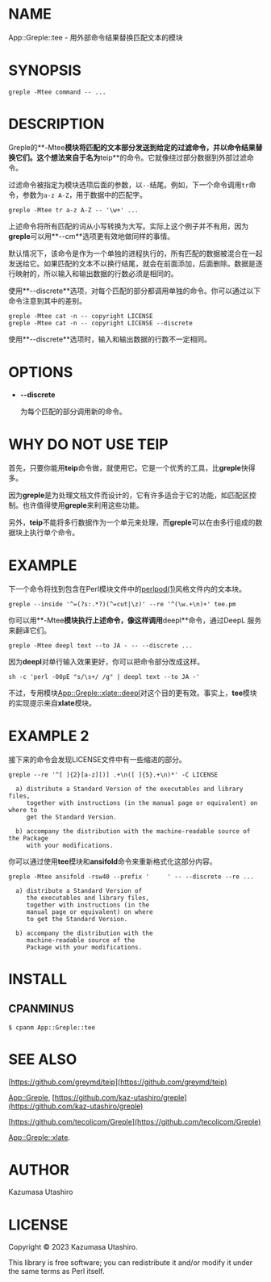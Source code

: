 # NAME

App::Greple::tee - 用外部命令结果替换匹配文本的模块

# SYNOPSIS

    greple -Mtee command -- ...

# DESCRIPTION

Greple的**-Mtee**模块将匹配的文本部分发送到给定的过滤命令，并以命令结果替换它们。这个想法来自于名为**teip**的命令。它就像绕过部分数据到外部过滤命令。

过滤命令被指定为模块选项后面的参数，以`--`结尾。例如，下一个命令调用`tr`命令，参数为`a-z A-Z`，用于数据中的匹配字。

    greple -Mtee tr a-z A-Z -- '\w+' ...

上述命令将所有匹配的词从小写转换为大写。实际上这个例子并不有用，因为**greple**可以用**--cm**选项更有效地做同样的事情。

默认情况下，该命令是作为一个单独的进程执行的，所有匹配的数据被混合在一起发送给它。如果匹配的文本不以换行结尾，就会在前面添加，后面删除。数据是逐行映射的，所以输入和输出数据的行数必须是相同的。

使用**--discrete**选项，对每个匹配的部分都调用单独的命令。你可以通过以下命令注意到其中的差别。

    greple -Mtee cat -n -- copyright LICENSE
    greple -Mtee cat -n -- copyright LICENSE --discrete

使用**--discrete**选项时，输入和输出数据的行数不一定相同。

# OPTIONS

- **--discrete**

    为每个匹配的部分调用新的命令。

# WHY DO NOT USE TEIP

首先，只要你能用**teip**命令做，就使用它。它是一个优秀的工具，比**greple**快得多。

因为**greple**是为处理文档文件而设计的，它有许多适合于它的功能，如匹配区控制。也许值得使用**greple**来利用这些功能。

另外，**teip**不能将多行数据作为一个单元来处理，而**greple**可以在由多行组成的数据块上执行单个命令。

# EXAMPLE

下一个命令将找到包含在Perl模块文件中的[perlpod(1)](http://man.he.net/man1/perlpod)风格文件内的文本块。

    greple --inside '^=(?s:.*?)(^=cut|\z)' --re '^(\w.+\n)+' tee.pm

你可以用**-Mtee**模块执行上述命令，像这样调用**deepl**命令，通过DeepL 服务来翻译它们。

    greple -Mtee deepl text --to JA - -- --discrete ...

因为**deepl**对单行输入效果更好，你可以把命令部分改成这样。

    sh -c 'perl -00pE "s/\s+/ /g" | deepl text --to JA -'

不过，专用模块[App::Greple::xlate::deepl](https://metacpan.org/pod/App%3A%3AGreple%3A%3Axlate%3A%3Adeepl)对这个目的更有效。事实上，**tee**模块的实现提示来自**xlate**模块。

# EXAMPLE 2

接下来的命令会发现LICENSE文件中有一些缩进的部分。

    greple --re '^[ ]{2}[a-z][)] .+\n([ ]{5}.+\n)*' -C LICENSE

      a) distribute a Standard Version of the executables and library files,
         together with instructions (in the manual page or equivalent) on where to
         get the Standard Version.
    
      b) accompany the distribution with the machine-readable source of the Package
         with your modifications.
    

你可以通过使用**tee**模块和**ansifold**命令来重新格式化这部分内容。

    greple -Mtee ansifold -rsw40 --prefix '     ' -- --discrete --re ...

      a) distribute a Standard Version of
         the executables and library files,
         together with instructions (in the
         manual page or equivalent) on where
         to get the Standard Version.
    
      b) accompany the distribution with the
         machine-readable source of the
         Package with your modifications.
    

# INSTALL

## CPANMINUS

    $ cpanm App::Greple::tee

# SEE ALSO

[https://github.com/greymd/teip](https://github.com/greymd/teip)

[App::Greple](https://metacpan.org/pod/App%3A%3AGreple), [https://github.com/kaz-utashiro/greple](https://github.com/kaz-utashiro/greple)

[https://github.com/tecolicom/Greple](https://github.com/tecolicom/Greple)

[App::Greple::xlate](https://metacpan.org/pod/App%3A%3AGreple%3A%3Axlate).

# AUTHOR

Kazumasa Utashiro

# LICENSE

Copyright © 2023 Kazumasa Utashiro.

This library is free software; you can redistribute it and/or modify
it under the same terms as Perl itself.

